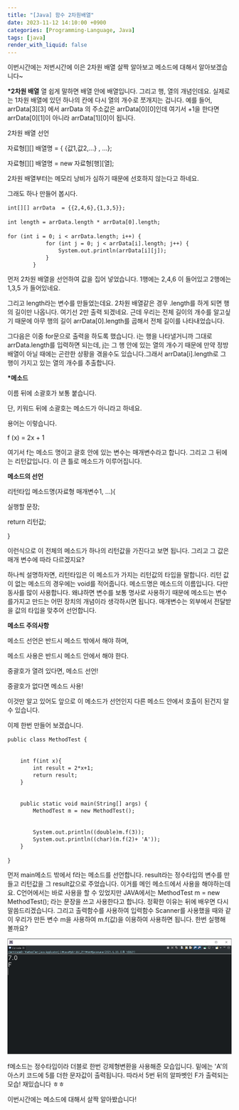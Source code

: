 ```yaml
---
title: "[Java] 함수 2차원배열"
date: 2023-11-12 14:10:00 +0900
categories: [Programming-Language, Java]
tags: [java]
render_with_liquid: false
---
```



이번시간에는 저번시간에 이은 2차원 배열 살짝 알아보고 메소드에 대해서 알아보겠습니다~

**\*2차원 배열**
열
쉽게 말하면 배열 안에 배열입니다. 그리고 행, 열의 개념인데요. 실제로는 1차원 배열에 있던 하나의 칸에 다시 열의 개수로 쪼개지는 겁니다. 예를 들어, arrData\[3\]\[3\] 에서 arrData 의 주소값은 arrData\[0\]\[0\]인데 여기서 +1을 한다면 arrData\[0\]\[1\]이 아니라 arrData\[1\]\[0\]이 됩니다.

2차원 배열 선언

자료형\[\]\[\] 배열명 = { {값1,값2,...} , ...};

자료형\[\]\[\] 배열명 = new 자료형\[행\]\[열\];

2차원 배열부터는 메모리 낭비가 심하기 때문에 선호하지 않는다고 하네요.

그래도 하나 만들어 봅시다.

```
int[][] arrData  = {{2,4,6},{1,3,5}};

int length = arrData.length * arrData[0].length;

for (int i = 0; i < arrData.length; i++) {
			for (int j = 0; j < arrData[i].length; j++) {
				System.out.println(arrData[i][j]);
			}
		}
```

먼저 2차원 배열을 선언하여 값을 집어 넣었습니다. 1행에는 2,4,6 이 들어있고 2행에는 1,3,5 가 들어있네요.

그리고 length라는 변수를 만들었는데요. 2차원 배열같은 경우 .length를 하게 되면 행의 길이만 나옵니다. 여기선 2만 출력 되겠네요. 근데 우리는 전체 길이의 개수를 알고싶기 때문에 아무 행의 길이 arrData\[0\].length를 곱해서 전체 길이를 나타내었습니다.

그다음은 이중 for문으로 출력을 하도록 했습니다. i는 행을 나타낼거니까 그대로 arrData.length를 입력하면 되는데, j는 그 행 안에 있는 열의 개수기 때문에 만약 정방 배열이 아닐 때에는 곤란한 상황을 겪을수도 있습니다.그래서 arrData\[i\].length로 그 행이 가지고 있는 열의 개수를 추출합니다.

**\*메소드**

이름 뒤에 소괄호가 보통 붙습니다.

단, 키워드 뒤에 소괄호는 메소드가 아니라고 하네요.

용어는 이렇습니다.

f (x) = 2x + 1

여기서 f는 메소드 명이고 괄호 안에 있는 변수는 매개변수라고 합니다. 그리고 그 뒤에는 리턴값입니다. 이 큰 틀로 메소드가 이루어집니다.

**메소드의 선언**

리턴타입 메소드명(자료형 매개변수1, ...){

실행할 문장;

return 리턴값;

}

이런식으로 이 전체의 메소드가 하나의 리턴값을 가진다고 보면 됩니다. 그리고 그 값은 매개 변수에 따라 다르겠지요?

하나씩 설명하자면, 리턴타입은 이 메소드가 가지는 리턴값의 타입을 말합니다. 리턴 값이 없는 메소드의 경우에는 void를 적어줍니다. 메소드명은 메소드의 이름입니다. 다만 동사를 많이 사용합니다. 왜냐하면 변수를 보통 명사로 사용하기 때문에 메소드는 변수를가지고 만드는 어떤 장치의 개념이라 생각하시면 됩니다. 매개변수는 외부에서 전달받을 값의 타입을 맞추어 선언합니다.

**메소드 주의사항**

메소드 선언은 반드시 메소드 밖에서 해야 하며,

메소드 사용은 반드시 메소드 안에서 해야 한다.

중괄호가 열려 있다면, 메소드 선언!

중괄호가 없다면 메소드 사용!

이것만 알고 있어도 앞으로 이 메소드가 선언인지 다른 메소드 안에서 호출이 된건지 알 수 있습니다.

이제 한번 만들어 보겠습니다.

```
public class MethodTest {

	
	int f(int x){
		int result = 2*x+1;
		return result;
	}
	
	
	public static void main(String[] args) {
		MethodTest m = new MethodTest();
	
		
		System.out.println((double)m.f(3));
		System.out.println((char)(m.f(2)+ 'A'));
	}

}
```

먼저 main메소드 밖에서 f라는 메소드를 선언합니다. result라는 정수타입의 변수를 만들고 리턴값을 그 result값으로 주었습니다. 이거를 메인 메소드에서 사용을 해야하는데요. C언어에서는 바로 사용을 할 수 있었지만 JAVA에서는 MethodTest m = new MethodTest(); 라는 문장을 쓰고 사용한다고 합니다. 정확한 이유는 뒤에 배우면 다시 말씀드리겠습니다. 그리고 출력함수를 사용하여 입력함수 Scanner를 사용했을 때와 같이 우리가 만든 변수 m을 사용하여 m.f(값)을 이용하여 사용하면 됩니다. 한번 실행해 볼까요?

![Desktop View](/assets/img/Programming-Language/Java/Method/1.png)

f메소드는 정수타입이라 더블로 한번 강제형변환을 사용해준 모습입니다. 밑에는 'A'의 아스키 코드에 5를 더한 문자값이 출력됩니다. 따라서 5번 뒤의 알파벳인 F가 출력되는 모습! 재밌습니다 ㅎㅎ

이번시간에는 메소드에 대해서 살짝 알아봤습니다!